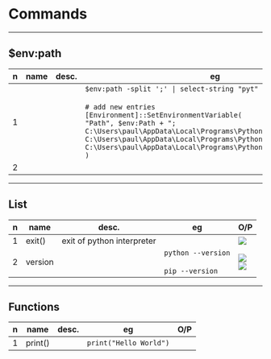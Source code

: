 # Commands

---

## $env:path
|n|name|desc.|eg|O/P|
|-|----|-----|--|---|
|1|||`$env:path -split ';' \| select-string "pyt"`<br/><br/>`# add new entries`<br/>`[Environment]::SetEnvironmentVariable( `<br/>`"Path", $env:Path + ";`<br/>`C:\Users\paul\AppData\Local\Programs\Python\Python313\Scripts\;`<br/>`C:\Users\paul\AppData\Local\Programs\Python\Python313\;`<br/>`C:\Users\paul\AppData\Local\Programs\Python\Launcher\", "User" )`|<img src="https://i.imgur.com/ga4OQbg.png"><br/><img src="https://i.imgur.com/TNK8w9X.png">|
|2|

---

## List
|n|name|desc.|eg|O/P|
|-|----|-----|--|---|
|1|exit()|exit of python interpreter||<img src="https://i.imgur.com/0ZFQ5Zt.png">|
|2|version||`python --version`<br/><br/>`pip --version`|<img src="https://i.imgur.com/Sz8f5J3.png"><br/><img src="https://i.imgur.com/nFvBBgb.png">|

---

## Functions
|n|name|desc.|eg|O/P|
|-|----|-----|--|---|
|1|print()||`print("Hello World")`|
